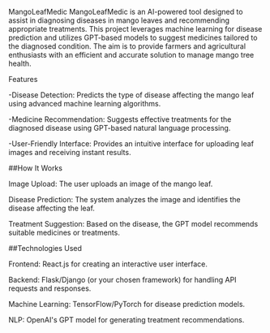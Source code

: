 MangoLeafMedic
MangoLeafMedic is an AI-powered tool designed to assist in diagnosing diseases in mango leaves and recommending appropriate treatments. This project leverages machine learning for disease prediction and utilizes GPT-based models to suggest medicines tailored to the diagnosed condition. The aim is to provide farmers and agricultural enthusiasts with an efficient and accurate solution to manage mango tree health.

Features

-Disease Detection: Predicts the type of disease affecting the mango leaf using advanced machine learning algorithms.

-Medicine Recommendation: Suggests effective treatments for the diagnosed disease using GPT-based natural language processing.

-User-Friendly Interface: Provides an intuitive interface for uploading leaf images and receiving instant results.

##How It Works

Image Upload: The user uploads an image of the mango leaf.

Disease Prediction: The system analyzes the image and identifies the disease affecting the leaf.

Treatment Suggestion: Based on the disease, the GPT model recommends suitable medicines or treatments.

##Technologies Used

Frontend: React.js for creating an interactive user interface.

Backend: Flask/Django (or your chosen framework) for handling API requests and responses.

Machine Learning: TensorFlow/PyTorch for disease prediction models.

NLP: OpenAI's GPT model for generating treatment recommendations.

